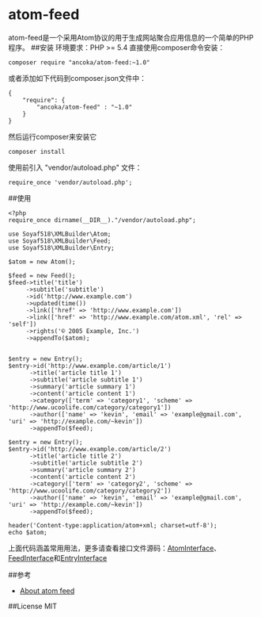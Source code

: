# atom-feed
atom-feed是一个采用Atom协议的用于生成网站聚合应用信息的一个简单的PHP程序。
##安装
环境要求：PHP >= 5.4
直接使用composer命令安装：

```
composer require "ancoka/atom-feed:~1.0"
```
或者添加如下代码到composer.json文件中：

```
{
    "require": {
        "ancoka/atom-feed" : "~1.0"
    }
}
```
然后运行composer来安装它

```
composer install
```
使用前引入 "vendor/autoload.php" 文件：

```
require_once 'vendor/autoload.php';
```
##使用

```
<?php
require_once dirname(__DIR__)."/vendor/autoload.php";

use Soyaf518\XMLBuilder\Atom;
use Soyaf518\XMLBuilder\Feed;
use Soyaf518\XMLBuilder\Entry;

$atom = new Atom();

$feed = new Feed();
$feed->title('title')
     ->subtitle('subtitle')
     ->id('http://www.example.com')
     ->updated(time())
     ->link(['href' => 'http://www.example.com'])
     ->link(['href' => 'http://www.example.com/atom.xml', 'rel' => 'self'])
     ->rights('© 2005 Example, Inc.')
     ->appendTo($atom);


$entry = new Entry();
$entry->id('http://www.example.com/article/1')
      ->title('article title 1')
      ->subtitle('article subtitle 1')
      ->summary('article summary 1')
      ->content('article content 1')
      ->category(['term' => 'category1', 'scheme' => 'http://www.ucoolife.com/category/category1'])
      ->author(['name' => 'kevin', 'email' => 'example@gmail.com', 'uri' => 'http://example.com/~kevin'])
      ->appendTo($feed);

$entry = new Entry();
$entry->id('http://www.example.com/article/2')
      ->title('article title 2')
      ->subtitle('article subtitle 2')
      ->summary('article summary 2')
      ->content('article content 2')
      ->category(['term' => 'category2', 'scheme' => 'http://www.ucoolife.com/category/category2'])
      ->author(['name' => 'kevin', 'email' => 'example@gmail.com', 'uri' => 'http://example.com/~kevin'])
      ->appendTo($feed);

header('Content-type:application/atom+xml; charset=utf-8');
echo $atom;
```
上面代码涵盖常用用法，更多请查看接口文件源码：[AtomInterface](https://github.com/soyaf518/atom-feed/blob/master/src/XMLBuilder/AtomInterface.php)、[FeedInterface](https://github.com/soyaf518/atom-feed/blob/master/src/XMLBuilder/FeedInterface.php)和[EntryInterface](https://github.com/soyaf518/atom-feed/blob/master/src/XMLBuilder/EntryInterface.php)

##参考

* [About atom feed](http://atomenabled.org/developers/syndication/#whatIsAtom)

##License
MIT
